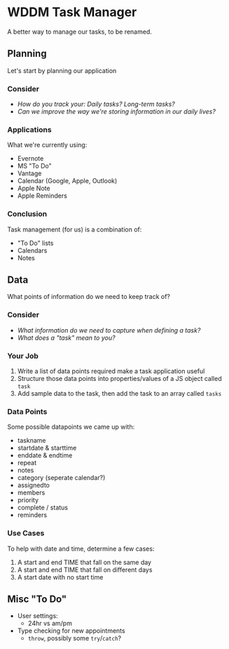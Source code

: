 # WDDM Task Manager
A better way to manage our tasks, to be renamed.

## Planning
Let's start by planning our application

### Consider
  - *How do you track your: Daily tasks? Long-term tasks?*
  - *Can we improve the way we're storing information in our daily lives?*

### Applications
What we're currently using:
  - Evernote
  - MS "To Do"
  - Vantage
  - Calendar (Google, Apple, Outlook)
  - Apple Note
  - Apple Reminders

### Conclusion
Task management (for us) is a combination of:
  - "To Do" lists
  - Calendars
  - Notes

## Data
What points of information do we need to keep track of?

### Consider
  - *What information do we need to capture when defining a task?*
  - *What does a "task" mean to you?*

### Your Job
  1. Write a list of data points required make a task application useful
  2. Structure those data points into properties/values of a JS object called `task`
  3. Add sample data to the task, then add the task to an array called `tasks`

### Data Points
Some possible datapoints we came up with:
  - taskname
  - startdate & starttime
  - enddate & endtime
  - repeat
  - notes
  - category (seperate calendar?)
  - assignedto
  - members
  - priority
  - complete / status
  - reminders

### Use Cases
To help with date and time, determine a few cases:
  1. A start and end TIME that fall on the same day
  2. A start and end TIME that fall on different days
  3. A start date with no start time

## Misc "To Do"

- User settings: 
  - 24hr vs am/pm
- Type checking for new appointments
  - `throw`, possibly some `try`/`catch`?
